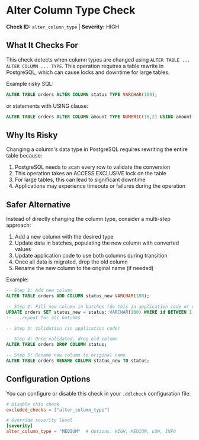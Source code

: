 # Alter Column Type Check

**Check ID:** `alter_column_type` | **Severity:** HIGH

## What It Checks For

This check detects when column types are changed using `ALTER TABLE ... ALTER COLUMN ... TYPE`. This operation requires a table rewrite in PostgreSQL, which can cause locks and downtime for large tables.

Example risky SQL:

```sql
ALTER TABLE orders ALTER COLUMN status TYPE VARCHAR(100);
```

or statements with USING clause:

```sql
ALTER TABLE orders ALTER COLUMN amount TYPE NUMERIC(10,2) USING amount::NUMERIC(10,2);
```

## Why Its Risky

Changing a column's data type in PostgreSQL requires rewriting the entire table because:

1. PostgreSQL needs to scan every row to validate the conversion
2. This operation takes an ACCESS EXCLUSIVE lock on the table
3. For large tables, this can lead to significant downtime
4. Applications may experience timeouts or failures during the operation

## Safer Alternative

Instead of directly changing the column type, consider a multi-step approach:

1. Add a new column with the desired type
2. Update data in batches, populating the new column with converted values
3. Update application code to use both columns during transition
4. Once all data is migrated, drop the old column
5. Rename the new column to the original name (if needed)

Example:

```sql
-- Step 1: Add new column
ALTER TABLE orders ADD COLUMN status_new VARCHAR(100);

-- Step 2: Fill new column in batches (do this in application code or using a cursor)
UPDATE orders SET status_new = status::VARCHAR(100) WHERE id BETWEEN 1 AND 10000;
-- ...repeat for all batches

-- Step 3: Validation (in application code)

-- Step 4: Once validated, drop old column
ALTER TABLE orders DROP COLUMN status;

-- Step 5: Rename new column to original name
ALTER TABLE orders RENAME COLUMN status_new TO status;
```

## Configuration Options

You can configure or disable this check in your `.ddlcheck` configuration file:

```toml
# Disable this check
excluded_checks = ["alter_column_type"]

# Override severity level
[severity]
alter_column_type = "MEDIUM"  # Options: HIGH, MEDIUM, LOW, INFO
```
